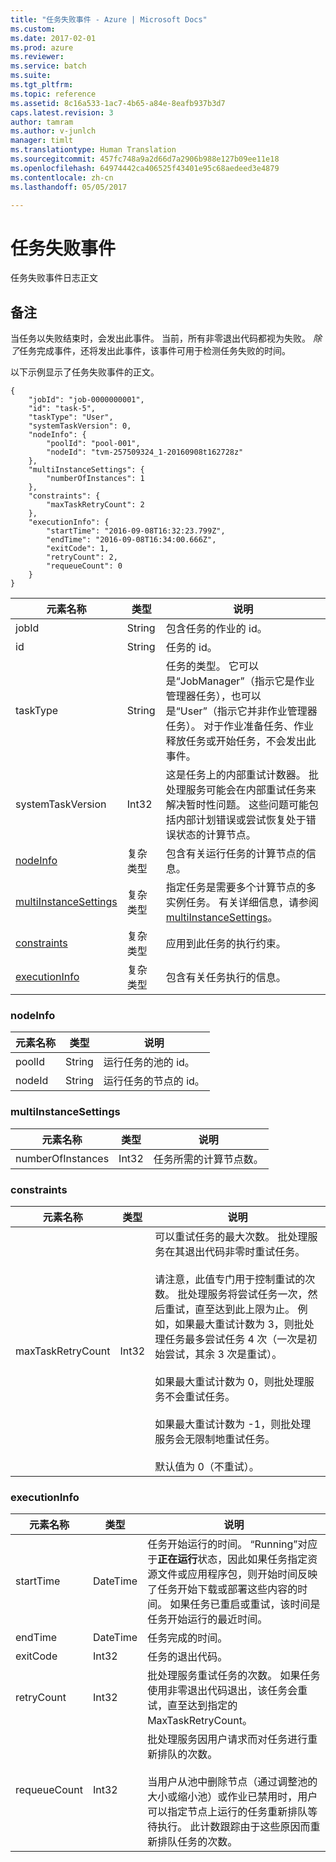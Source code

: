```yaml
---
title: "任务失败事件 - Azure | Microsoft Docs"
ms.custom: 
ms.date: 2017-02-01
ms.prod: azure
ms.reviewer: 
ms.service: batch
ms.suite: 
ms.tgt_pltfrm: 
ms.topic: reference
ms.assetid: 8c16a533-1ac7-4b65-a84e-8eafb937b3d7
caps.latest.revision: 3
author: tamram
ms.author: v-junlch
manager: timlt
ms.translationtype: Human Translation
ms.sourcegitcommit: 457fc748a9a2d66d7a2906b988e127b09ee11e18
ms.openlocfilehash: 64974442ca406525f43401e95c68aedeed3e4879
ms.contentlocale: zh-cn
ms.lasthandoff: 05/05/2017

---
```

# <a name="task-fail-event"></a>任务失败事件
任务失败事件日志正文

## <a name="remarks"></a>备注
 当任务以失败结束时，会发出此事件。 当前，所有非零退出代码都视为失败。 *除了*任务完成事件，还将发出此事件，该事件可用于检测任务失败的时间。


 以下示例显示了任务失败事件的正文。

```
{
    "jobId": "job-0000000001",
    "id": "task-5",
    "taskType": "User",
    "systemTaskVersion": 0,
    "nodeInfo": {
        "poolId": "pool-001",
        "nodeId": "tvm-257509324_1-20160908t162728z"
    },
    "multiInstanceSettings": {
        "numberOfInstances": 1
    },
    "constraints": {
        "maxTaskRetryCount": 2
    },
    "executionInfo": {
        "startTime": "2016-09-08T16:32:23.799Z",
        "endTime": "2016-09-08T16:34:00.666Z",
        "exitCode": 1,
        "retryCount": 2,
        "requeueCount": 0
    }
}
```

|元素名称|类型|说明|
|------------------|----------|-----------|
|jobId|String|包含任务的作业的 id。|
|id|String|任务的 id。|
|taskType|String|任务的类型。 它可以是“JobManager”（指示它是作业管理器任务），也可以是“User”（指示它并非作业管理器任务）。 对于作业准备任务、作业释放任务或开始任务，不会发出此事件。|
|systemTaskVersion|Int32|这是任务上的内部重试计数器。 批处理服务可能会在内部重试任务来解决暂时性问题。 这些问题可能包括内部计划错误或尝试恢复处于错误状态的计算节点。|
|[nodeInfo](#nodeInfo)|复杂类型|包含有关运行任务的计算节点的信息。|
|[multiInstanceSettings](#multiInstanceSettings)|复杂类型|指定任务是需要多个计算节点的多实例任务。  有关详细信息，请参阅 [multiInstanceSettings](https://docs.microsoft.com/rest/api/batchservice/get-information-about-a-task)。|
|[constraints](#constraints)|复杂类型|应用到此任务的执行约束。|
|[executionInfo](#executionInfo)|复杂类型|包含有关任务执行的信息。|

###  <a name="nodeInfo"></a> nodeInfo

|元素名称|类型|说明|
|------------------|----------|-----------|
|poolId|String|运行任务的池的 id。|
|nodeId|String|运行任务的节点的 id。|

###  <a name="multiInstanceSettings"></a> multiInstanceSettings

|元素名称|类型|说明|
|------------------|----------|-----------|
|numberOfInstances|Int32|任务所需的计算节点数。|

###  <a name="constraints"></a> constraints

|元素名称|类型|说明|
|------------------|----------|-----------|
|maxTaskRetryCount|Int32|可以重试任务的最大次数。 批处理服务在其退出代码非零时重试任务。<br /><br /> 请注意，此值专门用于控制重试的次数。 批处理服务将尝试任务一次，然后重试，直至达到此上限为止。 例如，如果最大重试计数为 3，则批处理任务最多尝试任务 4 次（一次是初始尝试，其余 3 次是重试）。<br /><br /> 如果最大重试计数为 0，则批处理服务不会重试任务。<br /><br /> 如果最大重试计数为 -1，则批处理服务会无限制地重试任务。<br /><br /> 默认值为 0（不重试）。|


###  <a name="executionInfo"></a> executionInfo

|元素名称|类型|说明|
|------------------|----------|-----------|
|startTime|DateTime|任务开始运行的时间。 “Running”对应于**正在运行**状态，因此如果任务指定资源文件或应用程序包，则开始时间反映了任务开始下载或部署这些内容的时间。  如果任务已重启或重试，该时间是任务开始运行的最近时间。|
|endTime|DateTime|任务完成的时间。|
|exitCode|Int32|任务的退出代码。|
|retryCount|Int32|批处理服务重试任务的次数。 如果任务使用非零退出代码退出，该任务会重试，直至达到指定的 MaxTaskRetryCount。|
|requeueCount|Int32|批处理服务因用户请求而对任务进行重新排队的次数。<br /><br /> 当用户从池中删除节点（通过调整池的大小或缩小池）或作业已禁用时，用户可以指定节点上运行的任务重新排队等待执行。 此计数跟踪由于这些原因而重新排队任务的次数。|

